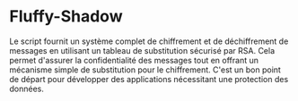 # Fluffy-Shadow

Le script fournit un système complet de chiffrement et de déchiffrement de messages en utilisant un tableau de substitution sécurisé par RSA. Cela permet d'assurer la confidentialité des messages tout en offrant un mécanisme simple de substitution pour le chiffrement. C'est un bon point de départ pour développer des applications nécessitant une protection des données.